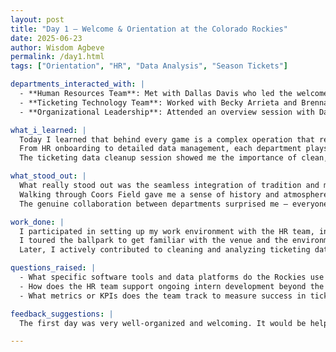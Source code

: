 ```yaml
---
layout: post
title: "Day 1 – Welcome & Orientation at the Colorado Rockies"
date: 2025-06-23
author: Wisdom Agbeve
permalink: /day1.html
tags: ["Orientation", "HR", "Data Analysis", "Season Tickets"]

departments_interacted_with: |
  - **Human Resources Team**: Met with Dallas Davis who led the welcome, provided badges, and introduced us to the company culture.  
  - **Ticketing Technology Team**: Worked with Becky Arrieta and Brenna Nelson on data cleanup and analysis related to season ticketing systems.  
  - **Organizational Leadership**: Attended an overview session with Dallas Davis about how the Rockies’ departments coordinate to deliver a great fan experience.

what_i_learned: |
  Today I learned that behind every game is a complex operation that relies heavily on both people and technology.  
  From HR onboarding to detailed data management, each department plays a critical role.  
  The ticketing data cleanup session showed me the importance of clean, accurate data in supporting decisions and operations in sports organizations.

what_stood_out: |
  What really stood out was the seamless integration of tradition and modern technology at the Rockies.  
  Walking through Coors Field gave me a sense of history and atmosphere, while the tech sessions revealed a forward-thinking approach to fan engagement and operational efficiency.  
  The genuine collaboration between departments surprised me — everyone was very approachable and clearly passionate about their roles.

work_done: |
  I participated in setting up my work environment with the HR team, including badge and computer setup.  
  I toured the ballpark to get familiar with the venue and the environment where the work happens.  
  Later, I actively contributed to cleaning and analyzing ticketing data, learning the tools and workflows used by the tech team.

questions_raised: |
  - What specific software tools and data platforms do the Rockies use for ticketing analytics?  
  - How does the HR team support ongoing intern development beyond the onboarding day?  
  - What metrics or KPIs does the team track to measure success in ticket sales and fan engagement?

feedback_suggestions: |
  The first day was very well-organized and welcoming. It would be helpful to include a brief technical overview of the main systems interns will work with, perhaps through a quick demo or walkthrough.  

---
```

